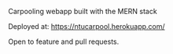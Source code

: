 Carpooling webapp built with the MERN stack

Deployed at: https://ntucarpool.herokuapp.com/

Open to feature and pull requests.
